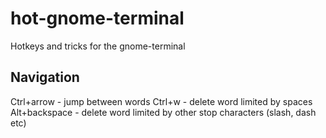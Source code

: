 # hot-gnome-terminal
Hotkeys and tricks for the gnome-terminal

## Navigation
Ctrl+arrow - jump between words
Ctrl+w - delete word limited by spaces
Alt+backspace - delete word limited by other stop characters (slash, dash etc)
